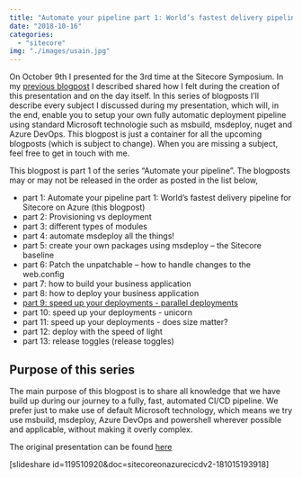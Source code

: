 ```yaml
---
title: "Automate your pipeline part 1: World’s fastest delivery pipeline for Sitecore on Azure"
date: "2018-10-16"
categories: 
  - "sitecore"
img: "./images/usain.jpg"
---
```


On October 9th I presented for the 3rd time at the Sitecore Symposium. In my [previous blogpost](https://blog.baslijten.com/my-sitecore-symposium-session-worlds-fasted-delivery-pipeline-for-sitecore-on-azure/) I described shared how I felt during the creation of this presentation and on the day itself. In this series of blogposts I’ll describe every subject I discussed during my presentation, which will, in the end, enable you to setup your own fully automatic deployment pipeline using standard Microsoft technologie such as msbuild, msdeploy, nuget and Azure DevOps. This blogpost is just a container for all the upcoming blogposts (which is subject to change). When you are missing a subject, feel free to get in touch with me.

This blogpost is part 1 of the series “Automate your pipeline”. The blogposts may or may not be released in the order as posted in the list below,

- part 1: Automate your pipeline part 1: World’s fastest delivery pipeline for Sitecore on Azure (this blogpost)
- part 2: Provisioning vs deployment
- part 3: different types of modules
- part 4: automate msdeploy all the things!
- part 5: create your own packages using msdeploy – the Sitecore baseline
- part 6: Patch the unpatchable – how to handle changes to the web.config
- part 7: how to build your business application
- part 8: how to deploy your business application
- [part 9: speed up your deployments - parallel deployments](http://blog.baslijten.com/speed-up-your-deployments-parallel-app-service-deployments-in-azure-devops/)
- part 10: speed up your deployments - unicorn
- part 11: speed up your deployments - does size matter?
- part 12: deploy with the speed of light
- part 13: release toggles (release toggles)

## Purpose of this series

The main purpose of this blogpost is to share all knowledge that we have build up during our journey to a fully, fast, automated CI/CD pipeline. We prefer just to make use of default Microsoft technology, which means we try use msbuild, msdeploy, Azure DevOps and powershell wherever possible and applicable, without making it overly complex.

The original presentation can be found [here](https://www.slideshare.net/baslijten/worlds-fastest-delivery-pipeline-for-sitecore-on-azure)

\[slideshare id=119510920&doc=sitecoreonazurecicdv2-181015193918\]
